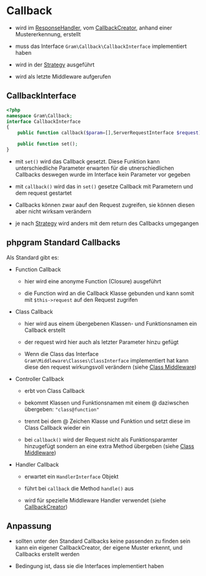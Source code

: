 # Callback

- wird im [ResponseHandler](../Middleware/responsehandle.md), vom [CallbackCreator](../CallbackCreator/index.md), anhand einer Mustererkennung, erstellt

- muss das Interface ``Gram\Callback\CallbackInterface`` implementiert haben

- wird in der [Strategy](../Strategy/index.md) ausgeführt

- wird als letzte Middleware aufgerufen

## CallbackInterface

````php
<?php
namespace Gram\Callback;
interface CallbackInterface
{
	public function callback($param=[],ServerRequestInterface $request);

	public function set();
}
````


- mit ``set()`` wird das Callback gesetzt. Diese Funktion kann unterschiedliche Parameter erwarten für die utnerschiedlichen Callbacks deswegen wurde im Interface kein Parameter vor gegeben

- mit ``callback()`` wird das in ``set()`` gesetze Callback mit Parametern und dem request gestartet

- Callbacks können zwar aauf den Request zugreifen, sie können diesen aber nicht wirksam verändern

- je nach [Strategy](../Strategy/index.md) wird anders mit dem return des Callbacks umgegangen

## phpgram Standard Callbacks

Als Standard gibt es:

- Function Callback 

	- hier wird eine anonyme Function (Closure) ausgeführt

	- die Function wird an die Callback Klasse gebunden und kann somit mit ``$this->request`` auf den Request zugrifen

- Class Callback 

	- hier wird aus einem übergebenen Klassen- und Funktionsnamen ein Callback erstellt

	- der request wird hier auch als letzter Parameter hinzu gefügt
	
	- Wenn die Class das Interface ``Gram\Middleware\Classes\ClassInterface`` implementiert hat kann diese den request wirkungsvoll verändern (siehe [Class Middleware](../Middleware/classmw.md))

- Controller Callback

	- erbt von Class Callback

	- bekommt Klassen und Funktionsnamen mit einem @ daziwschen übergeben: ``"class@function"``

	- trennt bei dem @ Zeichen Klasse und Funktion und setzt diese im Class Callback wieder ein

	- bei ``callback()`` wird der Request nicht als Funktionsparamter hinzugefügt sondern an eine extra Method übergeben (siehe [Class Middleware](../Middleware/classmw.md))

- Handler Callback

	- erwartet ein ``HandlerInterface`` Objekt

	- führt bei ``callback`` die Method ``handle()`` aus

	- wird für spezielle Middleware Handler verwendet (siehe [CallbackCreator](../CallbackCreator/index.md))
	

## Anpassung

- sollten unter den Standard Callbacks keine passenden zu finden sein kann ein eigener CallbackCreator, der eigene Muster erkennt, und Callbacks erstellt werden

- Bedingung ist, dass sie die Interfaces implementiert haben